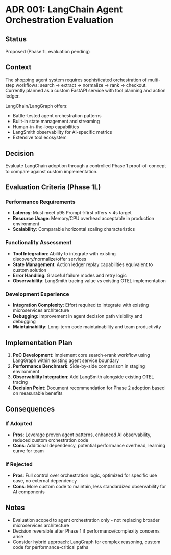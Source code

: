 # ADR 001: LangChain Agent Orchestration Evaluation

## Status
Proposed (Phase 1L evaluation pending)

## Context
The shopping agent system requires sophisticated orchestration of multi-step workflows: search → extract → normalize → rank → checkout. Currently planned as a custom FastAPI service with tool planning and action ledger.

LangChain/LangGraph offers:
- Battle-tested agent orchestration patterns
- Built-in state management and streaming
- Human-in-the-loop capabilities
- LangSmith observability for AI-specific metrics
- Extensive tool ecosystem

## Decision
Evaluate LangChain adoption through a controlled Phase 1 proof-of-concept to compare against custom implementation.

## Evaluation Criteria (Phase 1L)

### Performance Requirements
- **Latency**: Must meet p95 Prompt→first offers ≤ 4s target
- **Resource Usage**: Memory/CPU overhead acceptable in production environment
- **Scalability**: Comparable horizontal scaling characteristics

### Functionality Assessment
- **Tool Integration**: Ability to integrate with existing discovery/normalize/offer services
- **State Management**: Action ledger replay capabilities equivalent to custom solution
- **Error Handling**: Graceful failure modes and retry logic
- **Observability**: LangSmith tracing value vs existing OTEL implementation

### Development Experience
- **Integration Complexity**: Effort required to integrate with existing microservices architecture
- **Debugging**: Improvement in agent decision path visibility and debugging
- **Maintainability**: Long-term code maintainability and team productivity

## Implementation Plan
1. **PoC Development**: Implement core search→rank workflow using LangGraph within existing agent service boundary
2. **Performance Benchmark**: Side-by-side comparison in staging environment
3. **Observability Integration**: Add LangSmith alongside existing OTEL tracing
4. **Decision Point**: Document recommendation for Phase 2 adoption based on measurable benefits

## Consequences

### If Adopted
- **Pros**: Leverage proven agent patterns, enhanced AI observability, reduced custom orchestration code
- **Cons**: Additional dependency, potential performance overhead, learning curve for team

### If Rejected
- **Pros**: Full control over orchestration logic, optimized for specific use case, no external dependency
- **Cons**: More custom code to maintain, less standardized observability for AI components

## Notes
- Evaluation scoped to agent orchestration only - not replacing broader microservices architecture
- Decision reversible after Phase 1 if performance/complexity concerns arise
- Consider hybrid approach: LangGraph for complex reasoning, custom code for performance-critical paths
